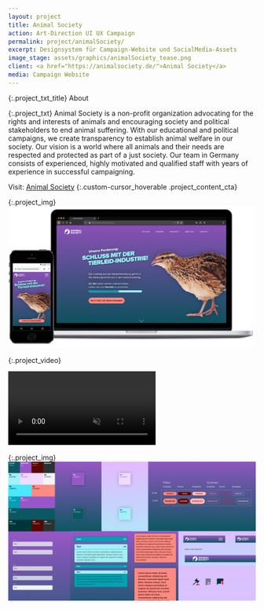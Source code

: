 ```yaml
---
layout: project
title: Animal Society
action: Art-Direction UI UX Campaign
permalink: project/animalSociety/
excerpt: Designsystem für Campaign-Website und SocialMedia-Assets
image_stage: assets/graphics/animalSociety_tease.png
client: <a href="https://animalsociety.de/">Animal Society</a>
media: Campaign Website
---
```

{:.project_txt_title}
About

{:.project_txt}
Animal Society is a non-profit organization advocating for the rights and interests of animals and encouraging society and political stakeholders to end animal suffering. With our educational and political campaigns, we create transparency to establish animal welfare in our society. Our vision is a world where all animals and their needs are respected and protected as part of a just society. Our team in Germany consists of experienced, highly motivated and qualified staff with years of experience in successful campaigning.

Visit: [Animal Society](https://animalsociety.de/)
{:.custom-cursor_hoverable .project_content_cta}

{:.project_img}
![Integration](/assets/graphics/animalSociety_integration.png)

{:.project_video}
<div>
<video loop muted autoplay >
<source src="{{ site.baseurl }}/assets/videos/desktop.webm" type="video/webm">
<source src="{{ site.baseurl }}/assets/videos/desktop.mp4" type="video/mp4">
<source src="{{ site.baseurl }}/assets/videos/desktop.ogg" type="video/ogg">
</video>
</div>

{:.project_img}
![Impressions](/assets/graphics/animalSociety_overview.png)